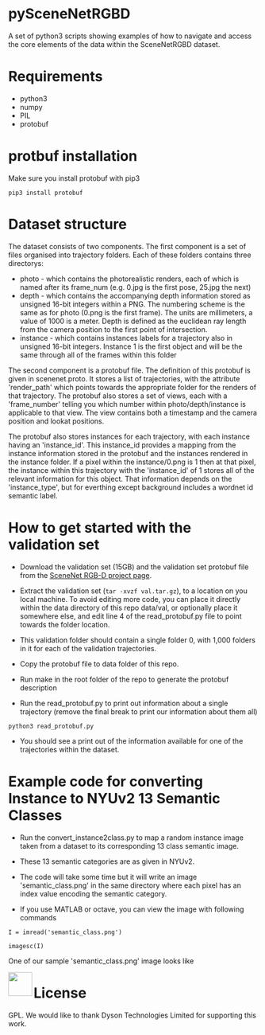 # pySceneNetRGBD

A set of python3 scripts showing examples of how to navigate and access the core elements of the data within the SceneNetRGBD dataset.

# Requirements

* python3
* numpy
* PIL
* protobuf

# protbuf installation

Make sure you install protobuf with pip3 

```
pip3 install protobuf
```

# Dataset structure

The dataset consists of two components.  The first component is a set of files organised into trajectory folders.  Each of these folders contains three directorys:

* photo - which contains the photorealistic renders, each of which is named after its frame_num (e.g. 0.jpg is the first pose, 25.jpg the next)
* depth - which contains the accompanying depth information stored as unsigned 16-bit integers within a PNG. The numbering scheme is the same as for photo (0.png is the first frame).  The units are millimeters, a value of 1000 is a meter. Depth is defined as the euclidean ray length from the camera position to the first point of intersection.
* instance - which contains instances labels for a trajectory also in unsigned 16-bit integers.  Instance 1 is the first object and will be the same through all of the frames within this folder

The second component is a protobuf file.  The definition of this protobuf is given in scenenet.proto.  It stores a list of trajectories, with the attribute 'render_path' which points towards the appropriate folder for the renders of that trajectory.  The protobuf also stores a set of views, each with a 'frame_number' telling you which number within photo/depth/instance is applicable to that view.  The view contains both a timestamp and the camera position and lookat positions.

The protobuf also stores instances for each trajectory, with each instance having an 'instance_id'.  This instance_id provides a mapping from the instance information stored in the protobuf and the instances rendered in the instance folder.  If a pixel within the instance/0.png is 1 then at that pixel, the instance within this trajectory with the 'instance_id' of 1 stores all of the relevant information for this object.  That information depends on the 'instance_type', but for everthing except background includes a wordnet id semantic label.

# How to get started with the validation set

* Download the validation set (15GB) and the validation set protobuf file from the [SceneNet RGB-D project page](http://robotvault.bitbucket.org/scenenet-rgbd.html).

* Extract the validation set (```tar -xvzf val.tar.gz```), to a location on you local machine. To avoid editing more code, you can place it directly within the data directory of this repo data/val, or optionally place it somewhere else, and edit line 4 of the read_protobuf.py file to point towards the folder location.



* This validation folder should contain a single folder 0, with 1,000 folders in it for each of the validation trajectories.

* Copy the protobuf file to data folder of this repo.

* Run make in the root folder of the repo to generate the protobuf description

* Run the read_protobuf.py to print out information about a single trajectory (remove the final break to print our information about them all)

```
python3 read_protobuf.py
```
    
* You should see a print out of the information available for one of the trajectories within the dataset.

# Example code for converting Instance to NYUv2 13 Semantic Classes

* Run the convert_instance2class.py to map a random instance image taken from a dataset to its corresponding 13 class semantic image.

* These 13 semantic categories are as given in NYUv2. 

* The code will take some time but it will write an image 'semantic_class.png' in the same directory where each pixel has an index value encoding the semantic category.

* If you use MATLAB or octave, you can view the image with following commands 

```
I = imread('semantic_class.png')

imagesc(I)
```
One of our sample 'semantic_class.png' image looks like 

<img src="http://url.to/image.png" align="left" height="48" width="48" >

# License
GPL. We would like to thank Dyson Technologies Limited for supporting this work.
